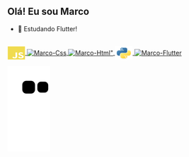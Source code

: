 ## Olá! Eu sou Marco 

- 🌱 Estudando Flutter!


<div align="center">
  <a href="https://github.com/MharcoAlvez">
  
</div>

  <div style="display: inline_block"><br>
  <img align="center" alt="Marco-Js" height="30" width="40" src="https://raw.githubusercontent.com/devicons/devicon/master/icons/javascript/javascript-plain.svg">
  <img align="center" alt="Marco-Css" height="30" width="40" src="https://cdn.jsdelivr.net/gh/devicons/devicon/icons/css3/css3-original.svg" />
  <img align="center" alt=Marco-Html" height="30" width="40" src="https://cdn.jsdelivr.net/gh/devicons/devicon/icons/html5/html5-original.svg" />
  <img align="center" alt="Marco-Python" height="30" width="40" src="https://raw.githubusercontent.com/devicons/devicon/master/icons/python/python-original.svg">
  <img align="center" alt="Marco-Flutter" height="30" width="40" src="https://cdn.jsdelivr.net/gh/devicons/devicon/icons/flutter/flutter-original.svg" />
                                                                                                                                                      
  
  
</div>

 ![Snake animation](https://github.com/MharcoAlvez/MharcoAlvez/blob/output/github-contribution-grid-snake.svg)


